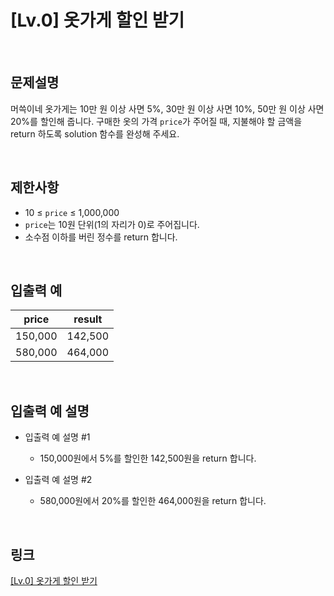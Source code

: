 # [Lv.0] 옷가게 할인 받기

<br>

## 문제설명
머쓱이네 옷가게는 10만 원 이상 사면 5%, 30만 원 이상 사면 10%, 50만 원 이상 사면 20%를 할인해 줍니다. 구매한 옷의 가격 `price`가 주어질 때, 지불해야 할 금액을 return 하도록 solution 함수를 완성해 주세요.

<br>

## 제한사항
- 10 ≤ `price` ≤ 1,000,000
- `price`는 10원 단위(1의 자리가 0)로 주어집니다.
- 소수점 이하를 버린 정수를 return 합니다.

<br>

## 입출력 예
| price | result |
|---|---|
| 150,000 | 142,500 |
| 580,000 | 464,000 |

<br>

## 입출력 예 설명
- 입출력 예 설명 #1
    - 150,000원에서 5%를 할인한 142,500원을 return 합니다.

- 입출력 예 설명 #2
    - 580,000원에서 20%를 할인한 464,000원을 return 합니다.

<br>

## 링크
[[Lv.0] 옷가게 할인 받기](https://school.programmers.co.kr/learn/courses/30/lessons/120818)
